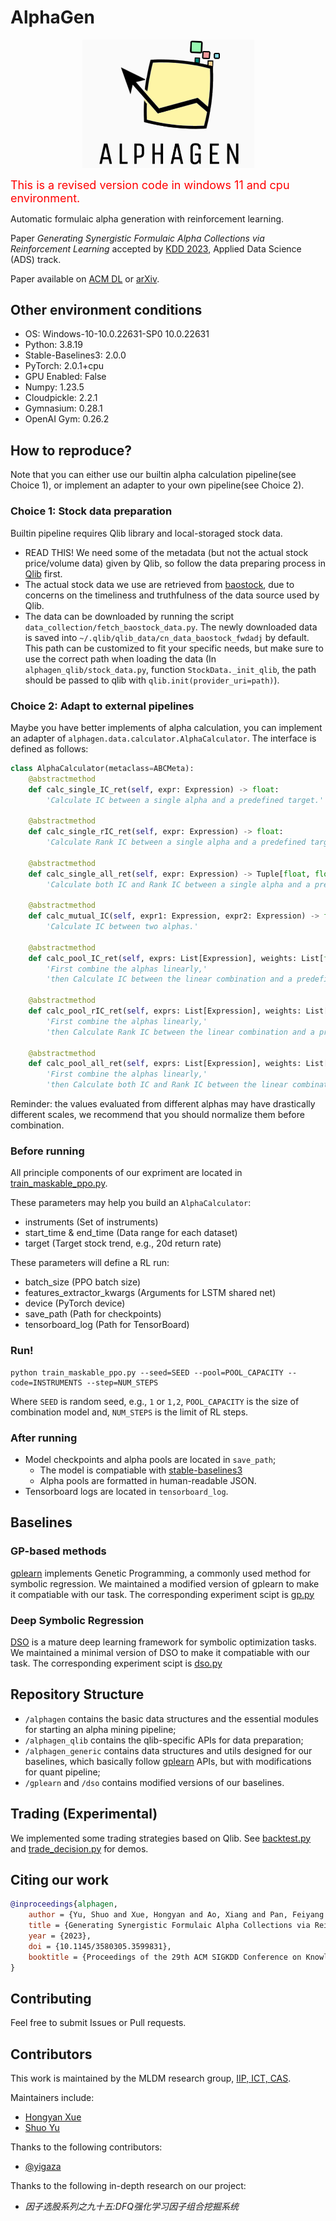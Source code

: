 # AlphaGen

<p align="center">
    <img src="images/logo.jpg" width=275 />
</p>

<font color=#FFOOOO size=4>This is a revised version code in windows 11 and cpu environment.</font>

Automatic formulaic alpha generation with reinforcement learning.

Paper *Generating Synergistic Formulaic Alpha Collections via Reinforcement Learning* accepted by [KDD 2023](https://kdd.org/kdd2023/), Applied Data Science (ADS) track.

Paper available on [ACM DL](https://dl.acm.org/doi/10.1145/3580305.3599831) or [arXiv](https://arxiv.org/abs/2306.12964).

## Other environment conditions

- OS: Windows-10-10.0.22631-SP0 10.0.22631
- Python: 3.8.19
- Stable-Baselines3: 2.0.0
- PyTorch: 2.0.1+cpu
- GPU Enabled: False
- Numpy: 1.23.5
- Cloudpickle: 2.2.1
- Gymnasium: 0.28.1
- OpenAI Gym: 0.26.2

## How to reproduce?

Note that you can either use our builtin alpha calculation pipeline(see Choice 1), or implement an adapter to your own pipeline(see Choice 2).

### Choice 1: Stock data preparation

Builtin pipeline requires Qlib library and local-storaged stock data.

- READ THIS! We need some of the metadata (but not the actual stock price/volume data) given by Qlib, so follow the data preparing process in [Qlib](https://github.com/microsoft/qlib#data-preparation) first.
- The actual stock data we use are retrieved from [baostock](http://baostock.com/baostock/index.php/%E9%A6%96%E9%A1%B5), due to concerns on the timeliness and truthfulness of the data source used by Qlib.
- The data can be downloaded by running the script `data_collection/fetch_baostock_data.py`. The newly downloaded data is saved into `~/.qlib/qlib_data/cn_data_baostock_fwdadj` by default. This path can be customized to fit your specific needs, but make sure to use the correct path when loading the data (In `alphagen_qlib/stock_data.py`, function `StockData._init_qlib`, the path should be passed to qlib with `qlib.init(provider_uri=path)`).

### Choice 2: Adapt to external pipelines

Maybe you have better implements of alpha calculation, you can implement an adapter of `alphagen.data.calculator.AlphaCalculator`. The interface is defined as follows:

```python
class AlphaCalculator(metaclass=ABCMeta):
    @abstractmethod
    def calc_single_IC_ret(self, expr: Expression) -> float:
        'Calculate IC between a single alpha and a predefined target.'

    @abstractmethod
    def calc_single_rIC_ret(self, expr: Expression) -> float:
        'Calculate Rank IC between a single alpha and a predefined target.'

    @abstractmethod
    def calc_single_all_ret(self, expr: Expression) -> Tuple[float, float]:
        'Calculate both IC and Rank IC between a single alpha and a predefined target.'

    @abstractmethod
    def calc_mutual_IC(self, expr1: Expression, expr2: Expression) -> float:
        'Calculate IC between two alphas.'

    @abstractmethod
    def calc_pool_IC_ret(self, exprs: List[Expression], weights: List[float]) -> float:
        'First combine the alphas linearly,'
        'then Calculate IC between the linear combination and a predefined target.'

    @abstractmethod
    def calc_pool_rIC_ret(self, exprs: List[Expression], weights: List[float]) -> float:
        'First combine the alphas linearly,'
        'then Calculate Rank IC between the linear combination and a predefined target.'

    @abstractmethod
    def calc_pool_all_ret(self, exprs: List[Expression], weights: List[float]) -> Tuple[float, float]:
        'First combine the alphas linearly,'
        'then Calculate both IC and Rank IC between the linear combination and a predefined target.'
```

Reminder: the values evaluated from different alphas may have drastically different scales, we recommend that you should normalize them before combination.

### Before running

All principle components of our expriment are located in [train_maskable_ppo.py](train_maskable_ppo.py).

These parameters may help you build an `AlphaCalculator`:

- instruments (Set of instruments)
- start_time & end_time (Data range for each dataset)
- target (Target stock trend, e.g., 20d return rate)

These parameters will define a RL run:

- batch_size (PPO batch size)
- features_extractor_kwargs (Arguments for LSTM shared net)
- device (PyTorch device)
- save_path (Path for checkpoints)
- tensorboard_log (Path for TensorBoard)

### Run!

```shell
python train_maskable_ppo.py --seed=SEED --pool=POOL_CAPACITY --code=INSTRUMENTS --step=NUM_STEPS
```

Where `SEED` is random seed, e.g., `1` or `1,2`, `POOL_CAPACITY` is the size of combination model and, `NUM_STEPS` is the limit of RL steps.

### After running

- Model checkpoints and alpha pools are located in `save_path`;
    - The model is compatiable with [stable-baselines3](https://github.com/DLR-RM/stable-baselines3)
    - Alpha pools are formatted in human-readable JSON.
- Tensorboard logs are located in `tensorboard_log`.

## Baselines

### GP-based methods

[gplearn](https://github.com/trevorstephens/gplearn) implements Genetic Programming, a commonly used method for symbolic regression. We maintained a modified version of gplearn to make it compatiable with our task. The corresponding experiment scipt is [gp.py](gp.py)

### Deep Symbolic Regression

[DSO](https://github.com/brendenpetersen/deep-symbolic-optimization) is a mature deep learning framework for symbolic optimization tasks. We maintained a minimal version of DSO to make it compatiable with our task. The corresponding experiment scipt is [dso.py](dso.py)

## Repository Structure

- `/alphagen` contains the basic data structures and the essential modules for starting an alpha mining pipeline;
- `/alphagen_qlib` contains the qlib-specific APIs for data preparation;
- `/alphagen_generic` contains data structures and utils designed for our baselines, which basically follow [gplearn](https://github.com/trevorstephens/gplearn) APIs, but with modifications for quant pipeline;
- `/gplearn` and `/dso` contains modified versions of our baselines.

## Trading (Experimental)

We implemented some trading strategies based on Qlib. See [backtest.py](backtest.py) and [trade_decision.py](trade_decision.py) for demos.

## Citing our work

```bibtex
@inproceedings{alphagen,
    author = {Yu, Shuo and Xue, Hongyan and Ao, Xiang and Pan, Feiyang and He, Jia and Tu, Dandan and He, Qing},
    title = {Generating Synergistic Formulaic Alpha Collections via Reinforcement Learning},
    year = {2023},
    doi = {10.1145/3580305.3599831},
    booktitle = {Proceedings of the 29th ACM SIGKDD Conference on Knowledge Discovery and Data Mining},
}
```

## Contributing

Feel free to submit Issues or Pull requests.

## Contributors

This work is maintained by the MLDM research group, [IIP, ICT, CAS](http://iip.ict.ac.cn/).

Maintainers include:

- [Hongyan Xue](https://github.com/xuehongyanL)
- [Shuo Yu](https://github.com/Chlorie)

Thanks to the following contributors:

- [@yigaza](https://github.com/yigaza)

Thanks to the following in-depth research on our project:

- *因子选股系列之九十五:DFQ强化学习因子组合挖掘系统*
